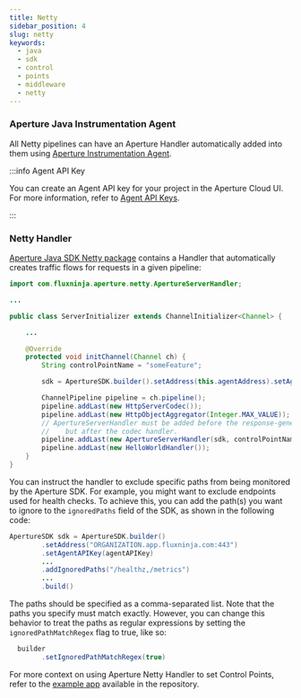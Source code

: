 ```yaml
---
title: Netty
sidebar_position: 4
slug: netty
keywords:
  - java
  - sdk
  - control
  - points
  - middleware
  - netty
---
```


### Aperture Java Instrumentation Agent

All Netty pipelines can have an Aperture Handler automatically added into them
using [Aperture Instrumentation Agent][javaagent].

:::info Agent API Key

You can create an Agent API key for your project in the Aperture Cloud UI. For
more information, refer to
[Agent API Keys](/get-started/aperture-cloud/agent-api-keys.md).

:::

### Netty Handler

[Aperture Java SDK Netty package](https://search.maven.org/artifact/com.fluxninja.aperture/aperture-java-netty)
contains a Handler that automatically creates traffic flows for requests in a
given pipeline:

```java
import com.fluxninja.aperture.netty.ApertureServerHandler;

...

public class ServerInitializer extends ChannelInitializer<Channel> {

    ...

    @Override
    protected void initChannel(Channel ch) {
        String controlPointName = "someFeature";

        sdk = ApertureSDK.builder().setAddress(this.agentAddress).setAgentAPIKey(this.agentAPIKey).build();

        ChannelPipeline pipeline = ch.pipeline();
        pipeline.addLast(new HttpServerCodec());
        pipeline.addLast(new HttpObjectAggregator(Integer.MAX_VALUE));
        // ApertureServerHandler must be added before the response-generating HelloWorldHandler,
        //    but after the codec handler.
        pipeline.addLast(new ApertureServerHandler(sdk, controlPointName));
        pipeline.addLast(new HelloWorldHandler());
    }
}
```

You can instruct the handler to exclude specific paths from being monitored by
the Aperture SDK. For example, you might want to exclude endpoints used for
health checks. To achieve this, you can add the path(s) you want to ignore to
the `ignoredPaths` field of the SDK, as shown in the following code:

```java
ApertureSDK sdk = ApertureSDK.builder()
        .setAddress("ORGANIZATION.app.fluxninja.com:443")
        .setAgentAPIKey(agentAPIKey)
        ...
        .addIgnoredPaths("/healthz,/metrics")
        ...
        .build()
```

The paths should be specified as a comma-separated list. Note that the paths you
specify must match exactly. However, you can change this behavior to treat the
paths as regular expressions by setting the `ignoredPathMatchRegex` flag to
true, like so:

```java
  builder
        .setIgnoredPathMatchRegex(true)
```

For more context on using Aperture Netty Handler to set Control Points, refer to
the [example app][netty-example] available in the repository.

[netty-example]:
  https://github.com/fluxninja/aperture-java/blob/releases/aperture-java/v2.1.0/examples/netty-example/src/main/java/com/fluxninja/example/ServerInitializer.java
[javaagent]: /integrations/sdk/java/auto-instrumentation.md
